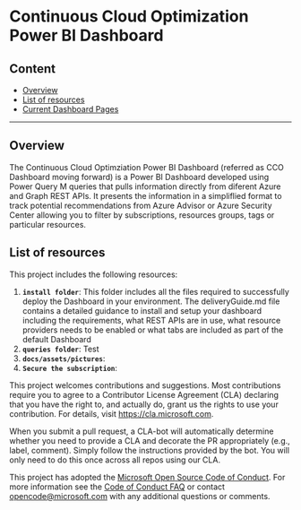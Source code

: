 
# Continuous Cloud Optimization Power BI Dashboard

## Content

- [Overview](README.md#overview)
- [List of resources](README.md#List-of-resources)
- [Current Dashboard Pages](README.md#Current-Dashboard-Pages)
-------------------------------


## Overview
The Continuous Cloud Optimziation Power BI Dashboard (referred as CCO Dashboard moving forward) is a Power BI Dashboard developed using Power Query M queries that pulls information directly from diferent Azure and Graph REST APIs. It presents the information in a simpliflied format to track potential recommendations from Azure Advisor or Azure Security Center allowing you to filter by subscriptions, resources groups, tags or particular resources.

## List of resources
This project includes the following resources:

1. **`install folder`**: This folder includes all the files required to successfully deploy the Dashboard in your environment. The deliveryGuide.md file contains a detailed guidance to install and setup your dashboard including the requirements, what REST APIs are in use, what resource providers needs to be enabled or what tabs are included as part of the default Dashboard
2. **`queries folder`**: Test
3. **`docs/assets/pictures`**:
4. **`Secure the subscription`**:


This project welcomes contributions and suggestions.  Most contributions require you to agree to a
Contributor License Agreement (CLA) declaring that you have the right to, and actually do, grant us
the rights to use your contribution. For details, visit https://cla.microsoft.com.

When you submit a pull request, a CLA-bot will automatically determine whether you need to provide
a CLA and decorate the PR appropriately (e.g., label, comment). Simply follow the instructions
provided by the bot. You will only need to do this once across all repos using our CLA.

This project has adopted the [Microsoft Open Source Code of Conduct](https://opensource.microsoft.com/codeofconduct/).
For more information see the [Code of Conduct FAQ](https://opensource.microsoft.com/codeofconduct/faq/) or
contact [opencode@microsoft.com](mailto:opencode@microsoft.com) with any additional questions or comments.
